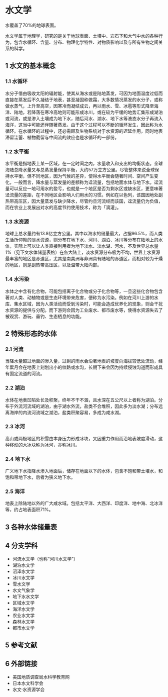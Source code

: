 # 水文学



水覆盖了70%的地球表面。

水文学属于地理学，研究的是关于地球表面、土壤中、岩石下和大气中水的各种行为，包含水循环、含量、分布、物理化学特性、对物质影响以及与所有生物之间关系的科学。



## 1 水文的基本概念



### 1.1 水循环

水分子借由吸收太阳的辐射能，使其从海水或是陆地蒸发，可因为地面温度过低而直接在蒸发后不久凝结于地表，甚至凝固称做霜，大多数情况蒸发的水分子，或称做水蒸气，上升至高空，因寒冷而凝结成云，再以雨水、雪、冰雹等形式降至海洋、陆地，若降落在寒冷高地则可能形成冰川，或在较为平缓的地势汇集形成湖泊或河流，或是渗入土壤成为地下水，随后河水、湖水、地下水等液态水分子再流入海洋，这当中可能还伴随著蒸发。由于这个过程可以不断的循环发生，因此称为水循环。在水循环的过程中，还必需顾及生物系统对于水资源的迟延作用，同时地表滞留洼蓄、植物截留与中间流的效应也是水循环的一部份。



### 1.2 水平衡

水平衡是指地表上某一区域，在一定时间之内，水量收入和支出的均衡状态。全球海陆总降水量又与总蒸发量保持平衡，大约57万立方公里。尽管整体来说全球保持水平衡，但不同地区，因为气候的差异，使得水平衡会随著时间、空间产生变化，一般而言，降水量与蒸发量的差额称为迳流量，包括地面水体与地下水。迳流量可以反应一地可用水的盈亏，也就是一个地区是否为剩水区或缺水区，更意味著迳流量的差距，在不同地区会影响人们用水的习惯。例如在以色列，该国因地处副热带高压区，因大量蒸发与缺少降水，尽管约旦河流经而该国，迳流量仍为负值，而在农业上发展出对水的高度节约使用技术，称为「滴灌」。



### 1.3 水资源

地球上总水量约有13.8亿立方公里。其中以海水的储量最大，占据96.5%，而人类生活所仰赖的淡水资源，则分布在地下水、河川、湖泊、冰川等分布在陆地上的水体，实际上可以让人类直接利用者为地下淡水、淡水湖、河水，不及世界总水量1%（见下文水体储量表格）在各大陆上，淡水资源分布极为不均，世界上水资源最丰富的地区是赤道区，尤其是南美洲与非洲具有陆地的赤道区，而相对较为干燥的地区，则是副热带高压区，以及温带大陆内部。



### 1.4 水污染

水体之中含有化合物，可能包括离子化合物或分子化合物等，一旦这些化合物包含著对人类、动植物或是生态环境带来危害，便称为水污染。例如在河川上游的水库、集水区域，因为人类活动而受到污染时，可能会造成优养化的现象，则会干扰水资源的提供与分配。而下游则会因为工业废水、都市废水等，使得水资源失去了被观赏、游玩、垂钓、生态栖息的功能。



## 2 特殊形态的水体



### 2.1 河流

当降水量超过地面的渗入量，过剩的雨水会沿著地表的坡度向海拔较低处流动，经年累月会在地表上刻划出小的纹路或水沟，长期下来会因为持续侵蚀沟道而形成具有固定流道的河流。



### 2.2 湖泊

水体在地表凹陷处长及积聚，终年不干不涸，且水深在五公尺以上者称为湖泊。分布于外流河流域的湖泊，由于湖水外流，盐类不会堆积，因此多为淡水湖；分布远离海岸的内流河流域之湖泊，盐类积聚容易，多成为咸水湖。



### 2.3 冰河

高山或两极地区的积雪由本身压力形成冰块，又因重力作用而沿地表坡度滑动，这种移动的大冰块称为冰河，亦称冰川。



### 2.4 地下水

广义地下水指降水渗入地面后，储存在地面以下的水体，包含不饱和带土壤水，和饱和带地下水，后者为狭义地下水。



### 2.5 海洋

地表上除陆地以外的广大咸水域。包括太平洋、大西洋、印度洋、地中海、北冰洋等，约占地表面积71%。



## 3 各种水体储量表



## 4 分支学科

* 河流水文学（也称“河川水文学”）
* 湖泊水文学
* 沼泽水文学
* 冰川水文学
* 雪水文学
* 水文气象学
* 地下水水文学
* 区域水文学
* 海洋水文学
* 农业水文学
* 森林水文学
* 都市水文学



## 5 参考文献



## 6 外部链接

* 美国地质调查局水科学教育网
* 日本水文科学会
* 水文·水资源学会




